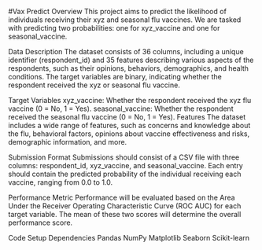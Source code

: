 #Vax Predict
Overview
This project aims to predict the likelihood of individuals receiving their xyz and seasonal flu vaccines. We are tasked with predicting two probabilities: one for xyz_vaccine and one for seasonal_vaccine.

Data Description
The dataset consists of 36 columns, including a unique identifier (respondent_id) and 35 features describing various aspects of the respondents, such as their opinions, behaviors, demographics, and health conditions. The target variables are binary, indicating whether the respondent received the xyz or seasonal flu vaccine.

Target Variables
xyz_vaccine: Whether the respondent received the xyz flu vaccine (0 = No, 1 = Yes).
seasonal_vaccine: Whether the respondent received the seasonal flu vaccine (0 = No, 1 = Yes).
Features
The dataset includes a wide range of features, such as concerns and knowledge about the flu, behavioral factors, opinions about vaccine effectiveness and risks, demographic information, and more.

Submission Format
Submissions should consist of a CSV file with three columns: respondent_id, xyz_vaccine, and seasonal_vaccine. Each entry should contain the predicted probability of the individual receiving each vaccine, ranging from 0.0 to 1.0.

Performance Metric
Performance will be evaluated based on the Area Under the Receiver Operating Characteristic Curve (ROC AUC) for each target variable. The mean of these two scores will determine the overall performance score.

Code Setup
Dependencies
Pandas
NumPy
Matplotlib
Seaborn
Scikit-learn
